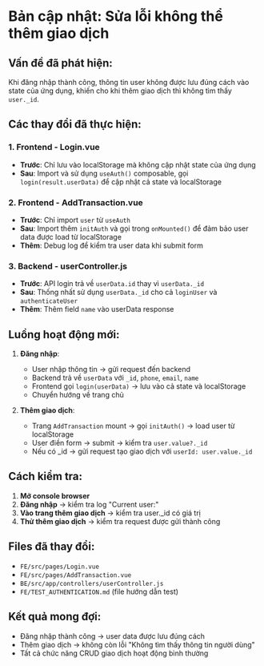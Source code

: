 # Bản cập nhật: Sửa lỗi không thể thêm giao dịch

## Vấn đề đã phát hiện:
Khi đăng nhập thành công, thông tin user không được lưu đúng cách vào state của ứng dụng, khiến cho khi thêm giao dịch thì không tìm thấy `user._id`.

## Các thay đổi đã thực hiện:

### 1. Frontend - Login.vue
- **Trước**: Chỉ lưu vào localStorage mà không cập nhật state của ứng dụng
- **Sau**: Import và sử dụng `useAuth()` composable, gọi `login(result.userData)` để cập nhật cả state và localStorage

### 2. Frontend - AddTransaction.vue  
- **Trước**: Chỉ import `user` từ `useAuth`
- **Sau**: Import thêm `initAuth` và gọi trong `onMounted()` để đảm bảo user data được load từ localStorage
- **Thêm**: Debug log để kiểm tra user data khi submit form

### 3. Backend - userController.js
- **Trước**: API login trả về `userData.id` thay vì `userData._id`
- **Sau**: Thống nhất sử dụng `userData._id` cho cả `loginUser` và `authenticateUser`
- **Thêm**: Thêm field `name` vào userData response

## Luồng hoạt động mới:

1. **Đăng nhập**:
   - User nhập thông tin → gửi request đến backend
   - Backend trả về `userData` với `_id`, `phone`, `email`, `name`
   - Frontend gọi `login(userData)` → lưu vào cả state và localStorage
   - Chuyển hướng về trang chủ

2. **Thêm giao dịch**:
   - Trang `AddTransaction` mount → gọi `initAuth()` → load user từ localStorage
   - User điền form → submit → kiểm tra `user.value?._id`
   - Nếu có _id → gửi request tạo giao dịch với `userId: user.value._id`

## Cách kiểm tra:

1. **Mở console browser**
2. **Đăng nhập** → kiểm tra log "Current user:"  
3. **Vào trang thêm giao dịch** → kiểm tra user._id có giá trị
4. **Thử thêm giao dịch** → kiểm tra request được gửi thành công

## Files đã thay đổi:
- `FE/src/pages/Login.vue`
- `FE/src/pages/AddTransaction.vue` 
- `BE/src/app/controllers/userController.js`
- `FE/TEST_AUTHENTICATION.md` (file hướng dẫn test)

## Kết quả mong đợi:
- Đăng nhập thành công → user data được lưu đúng cách
- Thêm giao dịch → không còn lỗi "Không tìm thấy thông tin người dùng"
- Tất cả chức năng CRUD giao dịch hoạt động bình thường
